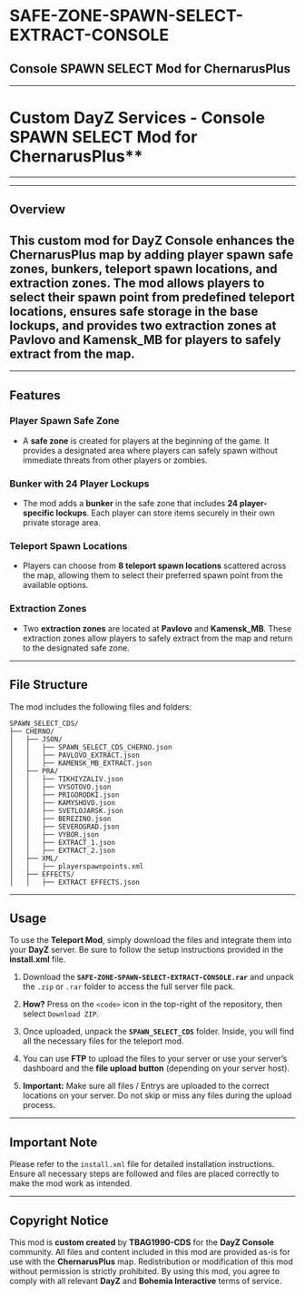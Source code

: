 # SAFE-ZONE-SPAWN-SELECT-EXTRACT-CONSOLE
Console SPAWN SELECT Mod for ChernarusPlus
---

---
# Custom DayZ Services - Console SPAWN SELECT Mod for ChernarusPlus**
---

---
## **Overview**

This custom mod for **DayZ Console** enhances the **ChernarusPlus** map by adding **player spawn safe zones**, **bunkers**, **teleport spawn locations**, and **extraction zones**.
The mod allows players to select their spawn point from predefined teleport locations, ensures safe storage in the base lockups, and provides two extraction zones at **Pavlovo** and **Kamensk_MB** for players to safely extract from the map.
---

---
## **Features**

### **Player Spawn Safe Zone**
- A **safe zone** is created for players at the beginning of the game. It provides a designated area where players can safely spawn without immediate threats from other players or zombies.

### **Bunker with 24 Player Lockups**
- The mod adds a **bunker** in the safe zone that includes **24 player-specific lockups**. Each player can store items securely in their own private storage area.

### **Teleport Spawn Locations**
- Players can choose from **8 teleport spawn locations** scattered across the map, allowing them to select their preferred spawn point from the available options.

### **Extraction Zones**
- Two **extraction zones** are located at **Pavlovo** and **Kamensk_MB**. These extraction zones allow players to safely extract from the map and return to the designated safe zone.
---

## **File Structure**

The mod includes the following files and folders:

```
SPAWN_SELECT_CDS/
├── CHERNO/
│   ├── JSON/
│   │   ├── SPAWN_SELECT_CDS_CHERNO.json
│   │   ├── PAVLOVO_EXTRACT.json
│   │   ├── KAMENSK_MB_EXTRACT.json
│   ├── PRA/
│   │   ├── TIKHIYZALIV.json
│   │   ├── VYSOTOVO.json
│   │   ├── PRIGORODKI.json
│   │   ├── KAMYSHOVO.json
│   │   ├── SVETLOJARSK.json
│   │   ├── BEREZINO.json
│   │   ├── SEVEROGRAD.json
│   │   ├── VYBOR.json
│   │   ├── EXTRACT_1.json
│   │   ├── EXTRACT_2.json
│   ├── XML/
│   │   ├── playerspawnpoints.xml
│   ├── EFFECTS/
│   │   ├── EXTRACT EFFECTS.json
```


---

## **Usage**

To use the **Teleport Mod**, simply download the files and integrate them into your **DayZ** server. Be sure to follow the setup instructions provided in the **install.xml** file.

1. Download the **`SAFE-ZONE-SPAWN-SELECT-EXTRACT-CONSOLE.rar`** and unpack the `.zip` or `.rar` folder to access the full server file pack.

2. **How?** Press on the `<code>` icon in the top-right of the repository, then select `Download ZIP`.

3. Once uploaded, unpack the **`SPAWN_SELECT_CDS`** folder. Inside, you will find all the necessary files for the teleport mod.

4. You can use **FTP** to upload the files to your server or use your server’s dashboard and the **file upload button** (depending on your server host).

5. **Important:** Make sure all files / Entrys are uploaded to the correct locations on your server. Do not skip or miss any files during the upload process.

---


## **Important Note**

Please refer to the `install.xml` file for detailed installation instructions. Ensure all necessary steps are followed and files are placed correctly to make the mod work as intended.

---

## **Copyright Notice**

This mod is **custom created** by **TBAG1990-CDS** for the **DayZ Console** community.
All files and content included in this mod are provided as-is for use with the **ChernarusPlus** map.
Redistribution or modification of this mod without permission is strictly prohibited.
By using this mod, you agree to comply with all relevant **DayZ** and **Bohemia Interactive** terms of service.
